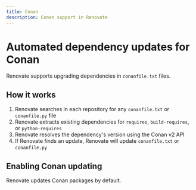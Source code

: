 ```yaml
---
title: Conan
description: Conan support in Renovate
---
```


# Automated dependency updates for Conan

Renovate supports upgrading dependencies in `conanfile.txt` files.

## How it works

1. Renovate searches in each repository for any `conanfile.txt` or `conanfile.py` file
1. Renovate extracts existing dependencies for `requires`, `build-requires`, or `python-requires`
1. Renovate resolves the dependency's version using the Conan v2 API
1. If Renovate finds an update, Renovate will update `conanfile.txt` or `conanfile.py`

## Enabling Conan updating

Renovate updates Conan packages by default.
